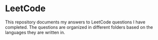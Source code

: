 # LeetCode
This repository documents my answers to LeetCode questions I have completed. 
The questions are organized in different folders based on the languages they are written in.
